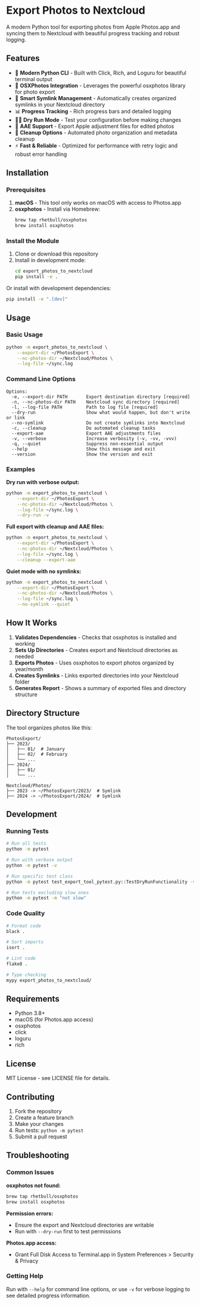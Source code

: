 # Export Photos to Nextcloud

A modern Python tool for exporting photos from Apple Photos.app and syncing them to Nextcloud with beautiful progress tracking and robust logging.

## Features

- 🚀 **Modern Python CLI** - Built with Click, Rich, and Loguru for beautiful terminal output
- 📸 **OSXPhotos Integration** - Leverages the powerful osxphotos library for photo export
- 🔗 **Smart Symlink Management** - Automatically creates organized symlinks in your Nextcloud directory
- 📊 **Progress Tracking** - Rich progress bars and detailed logging
- 🏃‍♂️ **Dry Run Mode** - Test your configuration before making changes
- 🎨 **AAE Support** - Export Apple adjustment files for edited photos
- 🧹 **Cleanup Options** - Automated photo organization and metadata cleanup
- ⚡ **Fast & Reliable** - Optimized for performance with retry logic and robust error handling

## Installation

### Prerequisites

1. **macOS** - This tool only works on macOS with access to Photos.app
2. **osxphotos** - Install via Homebrew:
   ```bash
   brew tap rhetbull/osxphotos
   brew install osxphotos
   ```

### Install the Module

1. Clone or download this repository
2. Install in development mode:
   ```bash
   cd export_photos_to_nextcloud
   pip install -e .
   ```

Or install with development dependencies:
```bash
pip install -e ".[dev]"
```

## Usage

### Basic Usage

```bash
python -m export_photos_to_nextcloud \
    --export-dir ~/PhotosExport \
    --nc-photos-dir ~/Nextcloud/Photos \
    --log-file ~/sync.log
```

### Command Line Options

```
Options:
  -e, --export-dir PATH       Export destination directory [required]
  -n, --nc-photos-dir PATH    Nextcloud sync directory [required]
  -l, --log-file PATH         Path to log file [required]
  --dry-run                   Show what would happen, but don't write or link
  --no-symlink                Do not create symlinks into Nextcloud
  -c, --cleanup               Do automated cleanup tasks
  --export-aae                Export AAE adjustments files
  -v, --verbose               Increase verbosity (-v, -vv, -vvv)
  -q, --quiet                 Suppress non-essential output
  --help                      Show this message and exit
  --version                   Show the version and exit
```

### Examples

**Dry run with verbose output:**
```bash
python -m export_photos_to_nextcloud \
    --export-dir ~/PhotosExport \
    --nc-photos-dir ~/Nextcloud/Photos \
    --log-file ~/sync.log \
    --dry-run -v
```

**Full export with cleanup and AAE files:**
```bash
python -m export_photos_to_nextcloud \
    --export-dir ~/PhotosExport \
    --nc-photos-dir ~/Nextcloud/Photos \
    --log-file ~/sync.log \
    --cleanup --export-aae
```

**Quiet mode with no symlinks:**
```bash
python -m export_photos_to_nextcloud \
    --export-dir ~/PhotosExport \
    --nc-photos-dir ~/Nextcloud/Photos \
    --log-file ~/sync.log \
    --no-symlink --quiet
```

## How It Works

1. **Validates Dependencies** - Checks that osxphotos is installed and working
2. **Sets Up Directories** - Creates export and Nextcloud directories as needed
3. **Exports Photos** - Uses osxphotos to export photos organized by year/month
4. **Creates Symlinks** - Links exported directories into your Nextcloud folder
5. **Generates Report** - Shows a summary of exported files and directory structure

## Directory Structure

The tool organizes photos like this:

```
PhotosExport/
├── 2023/
│   ├── 01/  # January
│   ├── 02/  # February
│   └── ...
├── 2024/
│   ├── 01/
│   └── ...

Nextcloud/Photos/
├── 2023 -> ~/PhotosExport/2023/  # Symlink
├── 2024 -> ~/PhotosExport/2024/  # Symlink
```

## Development

### Running Tests

```bash
# Run all tests
python -m pytest

# Run with verbose output
python -m pytest -v

# Run specific test class
python -m pytest test_export_tool_pytest.py::TestDryRunFunctionality -v

# Run tests excluding slow ones
python -m pytest -m "not slow"
```

### Code Quality

```bash
# Format code
black .

# Sort imports
isort .

# Lint code
flake8 .

# Type checking
mypy export_photos_to_nextcloud/
```

## Requirements

- Python 3.8+
- macOS (for Photos.app access)
- osxphotos
- click
- loguru
- rich

## License

MIT License - see LICENSE file for details.

## Contributing

1. Fork the repository
2. Create a feature branch
3. Make your changes
4. Run tests: `python -m pytest`
5. Submit a pull request

## Troubleshooting

### Common Issues

**osxphotos not found:**
```bash
brew tap rhetbull/osxphotos
brew install osxphotos
```

**Permission errors:**
- Ensure the export and Nextcloud directories are writable
- Run with `--dry-run` first to test permissions

**Photos.app access:**
- Grant Full Disk Access to Terminal.app in System Preferences > Security & Privacy

### Getting Help

Run with `--help` for command line options, or use `-v` for verbose logging to see detailed progress information.
